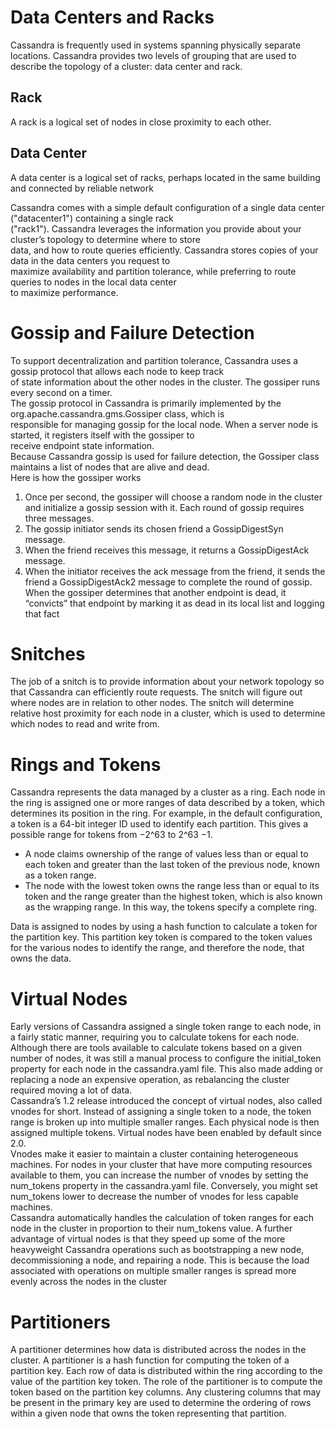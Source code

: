 # Data Centers and Racks
Cassandra is frequently used in systems spanning physically separate locations. Cassandra provides two levels of grouping that are used to describe the topology of a cluster: data center and rack.
## Rack
A rack is a logical set of nodes in close proximity to each other.
## Data Center
A data center is a logical set of racks, perhaps located in the same building and connected by reliable network

Cassandra comes with a simple default configuration of a single data center ("datacenter1") containing a single rack  
("rack1"). Cassandra leverages the information you provide about your cluster’s topology to determine where to store  
data, and how to route queries efficiently. Cassandra stores copies of your data in the data centers you request to  
maximize availability and partition tolerance, while preferring to route queries to nodes in the local data center  
to maximize performance.

# Gossip and Failure Detection
To support decentralization and partition tolerance, Cassandra uses a gossip protocol that allows each node to keep track  
of state information about the other nodes in the cluster. The gossiper runs every second on a timer.  
The gossip protocol in Cassandra is primarily implemented by the org.apache.cassandra.gms.Gossiper class, which is  
responsible for managing gossip for the local node. When a server node is started, it registers itself with the gossiper to    
receive endpoint state information.  
Because Cassandra gossip is used for failure detection, the Gossiper class maintains a list of nodes that are alive and dead.  
Here is how the gossiper works
1. Once per second, the gossiper will choose a random node in the cluster and initialize a gossip session with it. Each round of gossip requires three messages.
2. The gossip initiator sends its chosen friend a GossipDigestSyn message.
3. When the friend receives this message, it returns a GossipDigestAck message.
4. When the initiator receives the ack message from the friend, it sends the friend a GossipDigestAck2 message to complete the round of gossip.  
When the gossiper determines that another endpoint is dead, it “convicts” that endpoint by marking it as dead in its local list and logging that fact

# Snitches
The job of a snitch is to provide information about your network topology so that Cassandra can efficiently route requests. The snitch will figure out where nodes are in relation to other nodes. The snitch will determine relative host proximity for each node in a cluster, which is used to determine which nodes to read and write from.

# Rings and Tokens
Cassandra represents the data managed by a cluster as a ring. Each node in the ring is assigned one or more ranges of data described by a token, which determines its position in the ring. For example, in the default configuration, a token is a 64-bit integer ID used to identify each partition. This gives a possible range for tokens from −2^63 to
2^63 −1.  
- A node claims ownership of the range of values less than or equal to each token and greater than the last token of the previous node, known as a token range.
- The node with the lowest token owns the range less than or equal to its token and the range greater than the highest token, which is also known as the wrapping range. In this way, the tokens specify a complete ring.

Data is assigned to nodes by using a hash function to calculate a token for the partition key. This partition key token is compared to the token values for the various nodes to identify the range, and therefore the node, that owns the data.

# Virtual Nodes
Early versions of Cassandra assigned a single token range to each node, in a fairly static manner, requiring you to calculate tokens for each node. Although there
are tools available to calculate tokens based on a given number of nodes, it was still a manual process to configure the initial_token property for each node in the cassandra.yaml file. This also made adding or replacing a node an expensive operation, as rebalancing the cluster required moving a lot of data.  
Cassandra’s 1.2 release introduced the concept of virtual nodes, also called vnodes for short. Instead of assigning a single token to a node, the token range is broken up into multiple smaller ranges. Each physical node is then assigned multiple tokens. Virtual nodes have been enabled by default since 2.0.  
Vnodes make it easier to maintain a cluster containing heterogeneous machines. For nodes in your cluster that have more computing resources available to them, you can increase the number of vnodes by setting the num_tokens property in the cassandra.yaml file. Conversely, you might set num_tokens lower to decrease the number of vnodes for less capable machines.  
Cassandra automatically handles the calculation of token ranges for each node in the cluster in proportion to their num_tokens value.
A further advantage of virtual nodes is that they speed up some of the more heavyweight Cassandra operations such as bootstrapping a new node, decommissioning a node, and repairing a node. This is because the load associated with operations on multiple smaller ranges is spread more evenly across the nodes in the cluster

# Partitioners
A partitioner determines how data is distributed across the nodes in the cluster. A partitioner is a hash function for computing the token of a partition key. Each row of data is distributed within the ring according to the value of the partition key token. The role of the partitioner is to compute the token based on the partition key columns. Any clustering columns that may be present in the primary key are used to determine the ordering of rows within a given node that owns the token representing that partition.
